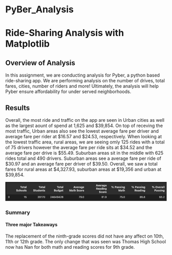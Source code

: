 # PyBer_Analysis
# Ride-Sharing Analysis with Matplotlib

## Overview of Analysis
In this assignment, we are conducting analysis for Pyber, a python based ride-sharing app. We are performing analysis on the number of drives, total fares, cities, number of riders and more! Ultimately, the analysis will help Pyber ensure affordability for under served neighborhoods. 


## Results
Overall, the most ride and traffic on the app are seen in Urban cities as well as the largest aount of spend at 1,625 and $39,854. On top of receving the most traffic, Urban areas also see the lowest average fare per driver and average fare per rider at $16.57 and $24.53, respectively. When looking at the lowest traffic area, rural areas, we are seeing omly 125 rides with a total of 75 drivers however the average fare per ride sits at $34.52 and the average fare per drive is $55.49. Suburban areas sit in the middle with 625 rides total and 490 drivers. Suburban areas see a average fare per ride of $30.97 and an average fare per driver of $39.50. Overall, we saw a total fares for rural areas at $4,327.93, suburban areas at $19,356 and urban at $39,854.


![ScreenShot](https://github.com/Cayswartz/School_District_Analysis/blob/57d4ba10f02289a64ed0aadb3690dea4727621d5/Resources/Screen%20Shot%202022-04-10%20at%204.08.07%20PM.png)


### Summary
#### Three major Takeaways
The replacement of the ninth-grade scores did not have any affect on 10th, 11th or 12th grade. The only change that was seen was Thomas High School now has Nan for both math and reading scores for 9th grade.
